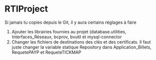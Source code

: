 # RTIProject
Si jamais tu copies depuis le Git, il y aura certains réglages à faire

1. Ajouter les librairies fournies au projet (database.utilities, Interfaces_Réseaux, bcprov, bvutil et mysql-connector
2. Changer les fichiers de destinations des clés et des certificats. Il faut juste changer la variable statique Repository dans Application_Billets, RequetePAYP et RequeteTICKMAP
